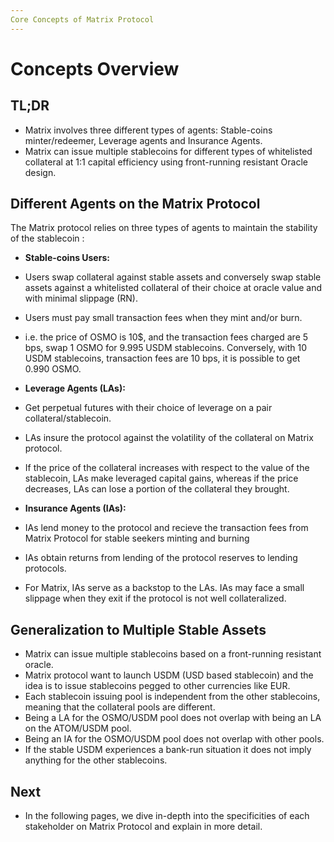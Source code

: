 ```yaml
---
Core Concepts of Matrix Protocol
---
```


# Concepts Overview

## TL;DR

- Matrix involves three different types of agents: Stable-coins minter/redeemer, Leverage agents and Insurance Agents.
- Matrix can issue multiple stablecoins for different types of whitelisted collateral at 1:1 capital efficiency using front-running resistant Oracle design.

## Different Agents on the Matrix Protocol

The Matrix protocol relies on three types of agents to maintain the stability of the stablecoin :

- **Stable-coins Users:** 
- Users swap collateral against stable assets and conversely swap stable assets against a whitelisted collateral of their choice at oracle value and with minimal slippage (RN). 
- Users must pay small transaction fees when they mint and/or burn. 
- i.e. the price of OSMO is 10$, and the transaction fees charged are 5 bps, swap 1 OSMO for 9.995 USDM stablecoins. Conversely, with 10 USDM stablecoins, transaction fees are 10 bps, it is possible to get 0.990 OSMO.

- **Leverage Agents (LAs):** 
- Get perpetual futures with their choice of leverage on a pair collateral/stablecoin. 
- LAs insure the protocol against the volatility of the collateral on Matrix protocol. 
- If the price of the collateral increases with respect to the value of the stablecoin, LAs make leveraged capital gains, whereas if the price decreases, LAs can lose a portion of the collateral they brought.

- **Insurance Agents (IAs):** 
- IAs lend money to the protocol and recieve the transaction fees from Matrix Protocol for stable seekers minting and burning
- IAs obtain returns from lending of the protocol reserves to lending protocols. 
- For Matrix, IAs serve as a backstop to the LAs. IAs may face a small slippage when they exit if the protocol is not well collateralized.

## Generalization to Multiple Stable Assets

- Matrix can issue multiple stablecoins based on a front-running resistant oracle. 
- Matrix protocol want to launch USDM (USD based stablecoin) and the idea is to issue stablecoins pegged to other currencies like EUR.
- Each stablecoin issuing pool is independent from the other stablecoins, meaning that the collateral pools are different. 
- Being a LA for the OSMO/USDM pool does not overlap with being an LA on the ATOM/USDM pool. 
- Being an IA for the OSMO/USDM pool does not overlap with other pools. 
- If the stable USDM experiences a bank-run situation it does not imply anything for the other stablecoins.

## Next 

- In the following pages, we dive in-depth into the specificities of each stakeholder on Matrix Protocol and explain in more detail.



